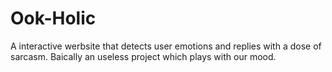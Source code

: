 # Ook-Holic
A interactive werbsite that detects user emotions and replies with a dose of sarcasm. Baically an useless project which plays with our mood.
